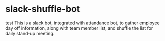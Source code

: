 # slack-shuffle-bot
 test
 This is a slack bot, integrated with attandance bot, to gather employee day off information, along with team member list, and shuffle the list for daily stand-up meeting.
